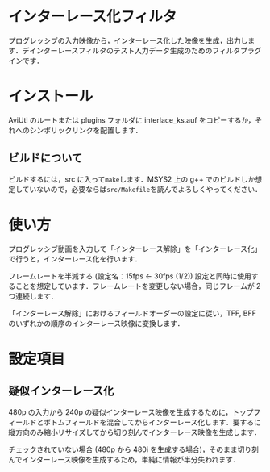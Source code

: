 # インターレース化フィルタ

プログレッシブの入力映像から，インターレース化した映像を生成，出力します．デインターレースフィルタのテスト入力データ生成のためのフィルタプラグインです．

# インストール
AviUtl のルートまたは plugins フォルダに interlace_ks.auf をコピーするか，それへのシンボリックリンクを配置します．

## ビルドについて
ビルドするには，src に入って`make`します．MSYS2 上の g++ でのビルドしか想定していないので，必要ならば`src/Makefile`を読んでよろしくやってください．

# 使い方
プログレッシブ動画を入力して「インターレース解除」を「インターレース化」で行うと，インターレース化を行います．

フレームレートを半減する (設定名：15fps <- 30fps (1/2)) 設定と同時に使用することを想定しています．フレームレートを変更しない場合，同じフレームが 2 つ連続します．

「インターレース解除」におけるフィールドオーダーの設定に従い，TFF, BFF のいずれかの順序のインターレース映像に変換します．

# 設定項目
## 疑似インターレース化
480p の入力から 240p の疑似インターレース映像を生成するために，トップフィールドとボトムフィールドを混合してからインターレース化します．要するに縦方向のみ縮小リサイズしてから切り刻んでインターレース映像を生成します．

チェックされていない場合 (480p から 480i を生成する場合)，そのまま切り刻んでインターレース映像を生成するため，単純に情報が半分失われます．
